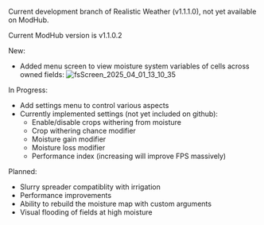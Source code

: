 Current development branch of Realistic Weather (v1.1.1.0), not yet available on ModHub.

Current ModHub version is v1.1.0.2

New:
- Added menu screen to view moisture system variables of cells across owned fields:
![fsScreen_2025_04_01_13_10_35](https://github.com/user-attachments/assets/2f931258-2422-47dd-9510-8c433160a093)

In Progress:
- Add settings menu to control various aspects
- Currently implemented settings (not yet included on github):
  - Enable/disable crops withering from moisture
  - Crop withering chance modifier
  - Moisture gain modifier
  - Moisture loss modifier
  - Performance index (increasing will improve FPS massively)

Planned:
- Slurry spreader compatiblity with irrigation
- Performance improvements
- Ability to rebuild the moisture map with custom arguments
- Visual flooding of fields at high moisture
